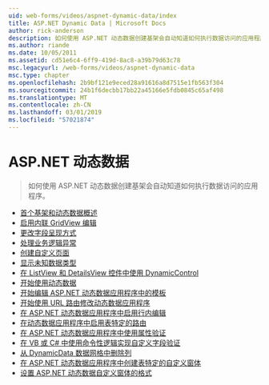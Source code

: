 ```yaml
---
uid: web-forms/videos/aspnet-dynamic-data/index
title: ASP.NET Dynamic Data | Microsoft Docs
author: rick-anderson
description: 如何使用 ASP.NET 动态数据创建基架会自动知道如何执行数据访问的应用程序。
ms.author: riande
ms.date: 10/05/2011
ms.assetid: cd51e6c4-6ff9-419d-8ac8-a39b79d63c78
msc.legacyurl: /web-forms/videos/aspnet-dynamic-data
msc.type: chapter
ms.openlocfilehash: 2b9bf121e9eced28a91616a8d7515e1fb563f304
ms.sourcegitcommit: 24b1f6decbb17bb22a45166e5fdb0845c65af498
ms.translationtype: MT
ms.contentlocale: zh-CN
ms.lasthandoff: 03/01/2019
ms.locfileid: "57021874"
---
```

<a name="aspnet-dynamic-data"></a>ASP.NET 动态数据
====================
> 如何使用 ASP.NET 动态数据创建基架会自动知道如何执行数据访问的应用程序。


- [首个基架和动态数据概述](your-first-scaffold-and-what-is-dynamic-data.md)
- [启用内联 GridView 编辑](how-do-i-enable-inline-gridview-editing.md)
- [更改字段呈现方式](how-do-i-change-how-my-fields-render.md)
- [处理业务逻辑异常](how-do-i-handle-business-logic-exceptions.md)
- [创建自定义页面](how-do-i-make-custom-pages.md)
- [显示未知数据类型](how-do-i-display-unknown-datatypes.md)
- [在 ListView 和 DetailsView 控件中使用 DynamicControl](how-do-i-use-a-dynamiccontrol-in-listview-and-detailsview-controls.md)
- [开始使用动态数据](getting-started-with-dynamic-data.md)
- [开始编辑 ASP.NET 动态数据应用程序中的模板](begin-editing-the-templates-in-aspnet-dynamic-data-applications.md)
- [开始使用 URL 路由修改动态数据应用程序](begin-modifying-dynamic-data-applications-with-url-routing.md)
- [在 ASP.NET 动态数据应用程序中启用行内编辑](enable-in-line-editing-in-aspnet-dynamic-data-applications.md)
- [在动态数据应用程序中启用表特定的路由](how-to-enable-table-specific-routing-in-dynamic-data-applications.md)
- [在 ASP.NET 动态数据应用程序中使用属性验证](how-to-use-attribute-validation-in-aspnet-dynamic-data-applications.md)
- [在 VB 或 C# 中使用命令性逻辑实现自定义字段验证](how-to-implement-custom-field-validation-with-imperative-logic-in-vb-or-c.md)
- [从 DynamicData 数据网格中删除列](how-to-remove-columns-from-your-dynamicdata-data-grids.md)
- [在 ASP.NET 动态数据应用程序中创建表特定的自定义窗体](how-to-create-table-specific-custom-forms-in-an-aspnet-dynamic-data-application.md)
- [设置 ASP.NET 动态数据自定义窗体的格式](aspnet-dynamic-data-custom-form-formatting.md)
